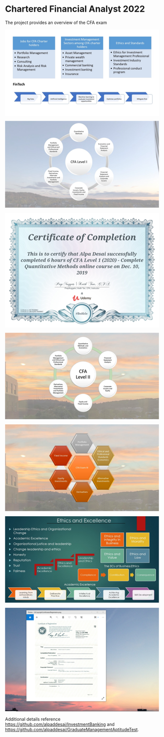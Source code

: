 # Chartered Financial Analyst 2022 

The project provides an overview of the CFA exam 

![image](CFA.jpg)

![image](CFAExam.jpg)

![image](QuantitativeMethods.jpg)

![image](CFALevel_II_Exam.jpg)

![image](SlidesCFAExamIII.jpg)

![image](Ethics.jpg)

![image](USCopyrightCertificate.png)

Additional details reference https://github.com/alpaddesai/InvestmentBanking and https://github.com/alpaddesai/GraduateManagementAptitudeTest.
